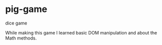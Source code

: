 # pig-game
dice game

While making this game I learned basic DOM manipulation and about the Math methods.
